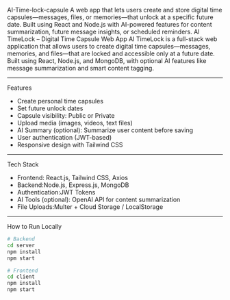AI-Time-lock-capsule
A web app that lets users create and store digital time capsules—messages, files, or memories—that unlock at a specific future date. Built using React and Node.js with AI-powered features for content summarization, future message insights, or scheduled reminders.
AI TimeLock – Digital Time Capsule Web App
AI TimeLock is a full-stack web application that allows users to create digital time capsules—messages, memories, and files—that are locked and accessible only at a future date. Built using React, Node.js, and MongoDB, with optional AI features like message summarization and smart content tagging.

---

Features

-  Create personal time capsules
-  Set future unlock dates
-  Capsule visibility: Public or Private
-  Upload media (images, videos, text files)
-  AI Summary (optional): Summarize user content before saving
-  User authentication (JWT-based)
-  Responsive design with Tailwind CSS

---

 Tech Stack

- Frontend: React.js, Tailwind CSS, Axios  
- Backend:Node.js, Express.js, MongoDB  
- Authentication:JWT Tokens  
- AI Tools (optional): OpenAI API for content summarization  
- File Uploads:Multer + Cloud Storage / LocalStorage  

---
How to Run Locally

```bash
# Backend
cd server
npm install
npm start

# Frontend
cd client
npm install
npm start
